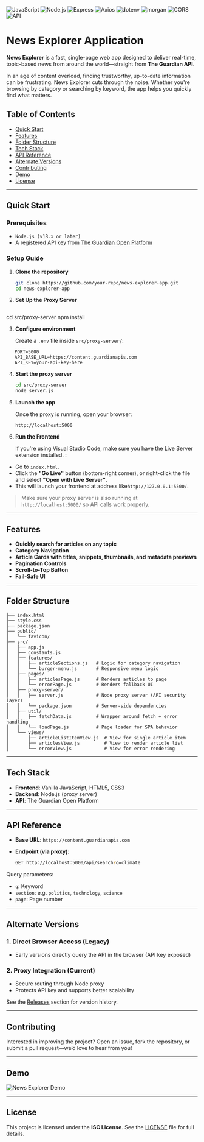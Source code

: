 <div>
  <img alt="JavaScript" src="https://img.shields.io/badge/JavaScript-ES6+-yellow?logo=javascript">
  <img alt="Node.js" src="https://img.shields.io/badge/Node.js-18.x-green?logo=node.js">
  <img alt="Express" src="https://img.shields.io/badge/Express-4.21.1-lightgrey?logo=express">
  <img alt="Axios" src="https://img.shields.io/badge/Axios-1.7.7-blue?logo=axios">
  <img alt="dotenv" src="https://img.shields.io/badge/dotenv-16.4.5-green?logo=dotenv">
  <img alt="morgan" src="https://img.shields.io/badge/morgan-1.10.0-lightgrey">
  <img alt="CORS" src="https://img.shields.io/badge/CORS-enabled-blue">
  <img alt="API" src="https://img.shields.io/badge/API-The%20Guardian-lightgrey?logo=theguardian">
</div>

# News Explorer Application

**News Explorer** is a fast, single-page web app designed to deliver real-time, topic-based news from around the world—straight from **The Guardian API**.

In an age of content overload, finding trustworthy, up-to-date information can be frustrating. News Explorer cuts through the noise. Whether you're browsing by category or searching by keyword, the app helps you quickly find what matters.

## Table of Contents

* [Quick Start](#quick-start)
* [Features](#features)
* [Folder Structure](#folder-structure)
* [Tech Stack](#tech-stack)
* [API Reference](#api-reference)
* [Alternate Versions](#alternate-versions)
* [Contributing](#contributing)
* [Demo](#demo)
* [License](#license)

---

## Quick Start

### Prerequisites

* `Node.js (v18.x or later)`
* A registered API key from [The Guardian Open Platform](https://open-platform.theguardian.com/)

### Setup Guide

1. **Clone the repository**

   ```bash
   git clone https://github.com/your-repo/news-explorer-app.git
   cd news-explorer-app

2. **Set Up the Proxy Server**

   ```bash
  cd src/proxy-server
  npm install

3. **Configure environment**

   Create a `.env` file inside `src/proxy-server/`:

```env
   PORT=5000
   API_BASE_URL=https://content.guardianapis.com
   API_KEY=your-api-key-here
```

4. **Start the proxy server**

   ```bash
   cd src/proxy-server
   node server.js

5. **Launch the app**

   Once the proxy is running, open your browser:

   ```
   http://localhost:5000
   
6. **Run the Frontend**

   If you're using Visual Studio Code, make sure you have the Live Server extension installed. :

- Go to `index.html`.
- Click the **"Go Live"** button (bottom-right corner), or right-click the file and select **"Open with Live Server"**.
- This will launch your frontend at address like`http://127.0.0.1:5500/`.

> Make sure your proxy server is also running at `http://localhost:5000/` so API calls work properly.
---

## Features

* **Quickly search for articles on any topic**
* **Category Navigation**
* **Article Cards with titles, snippets, thumbnails, and metadata previews**
* **Pagination Controls**
* **Scroll-to-Top Button**
* **Fail-Safe UI**

---

## Folder Structure

```plaintext
├── index.html                  
├── style.css                    
├── package.json                 
├── public/
│   └── favicon/                 
├── src/
│   ├── app.js                   
│   ├── constants.js            
│   ├── features/
│   │   ├── articleSections.js   # Logic for category navigation
│   │   └── burger-menu.js       # Responsive menu logic
│   ├── pages/
│   │   ├── articlesPage.js      # Renders articles to page
│   │   └── errorPage.js         # Renders fallback UI
│   ├── proxy-server/
│   │   ├── server.js            # Node proxy server (API security layer)
│   │   └── package.json         # Server-side dependencies
│   ├── util/
│   │   ├── fetchData.js         # Wrapper around fetch + error handling
│   │   └── loadPage.js          # Page loader for SPA behavior
│   └── views/
│       ├── articleListItemView.js  # View for single article item
│       ├── articlesView.js         # View to render article list
│       └── errorView.js            # View for error rendering
```

---

## Tech Stack

* **Frontend**: Vanilla JavaScript, HTML5, CSS3
* **Backend**: Node.js (proxy server)
* **API**: The Guardian Open Platform

---

## API Reference

* **Base URL**: `https://content.guardianapis.com`
* **Endpoint (via proxy)**:

  ```bash
  GET http://localhost:5000/api/search?q=climate

Query parameters:

* `q`: Keyword
* `section`: e.g. `politics`, `technology`, `science`
* `page`: Page number

---

## Alternate Versions

### 1. Direct Browser Access (Legacy)

* Early versions directly query the API in the browser (API key exposed)

### 2. Proxy Integration (Current)

* Secure routing through Node proxy
* Protects API key and supports better scalability

See the [Releases](https://github.com/your-repo/news-explorer-app/releases) section for version history.

---

## Contributing

Interested in improving the project?
Open an issue, fork the repository, or submit a pull request—we’d love to hear from you!

---

## Demo

![News Explorer Demo](https://i.giphy.com/media/v1.Y2lkPTc5MGI3NjExa2VoZGRqdHY0MzZucXU5c215eGFlenliMGFqbmVsdGN3ZGdtc3hzbiZlcD12MV9pbnRlcm5hbF9naWZfYnlfaWQmY3Q9Zw/Fmjh9ULOiK4kwpbutW/giphy.gif)

---

## License

This project is licensed under the **ISC License**. See the [LICENSE](./LICENSE) file for full details.
